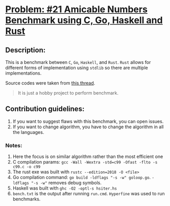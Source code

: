 # [Problem: #21 Amicable Numbers Benchmark using C, Go, Haskell and Rust](https://projecteuler.net/problem=21)

## Description:

This is a benchmark between `C`, `Go`, `Haskell`, and `Rust`. `Rust` allows for different forms of implementation using `stdlib` so there are multiple implementations.

Source codes were taken from [this thread](https://users.rust-lang.org/t/executable-size-and-performance-vs-c/4496).

> It is just a hobby project to perform benchmark.

## Contribution guidelines:

1. If you want to suggest flaws with this benchmark, you can open issues.
2. If you want to change algorithm, you have to change the algorithm in all the languages.

### Notes:

1. Here the focus is on similar algorithm rather than the most efficient one
2. C compilation params: `gcc -Wall -Wextra -std=c99 -Ofast -flto -s c99.c -o c99`
3. The rust exe was built with `rustc --edition=2018 -O <file>`
4. Go compilation command: `go build -ldflags "-s -w" goloop.go`. `-ldflags "-s -w"` removes debug symbols.
5. Haskell was built with `ghc -O2 -optl-s hsiter.hs`
6. `bench.txt` is the output after running `run.cmd`. `Hyperfine` was used to run benchmarks.
